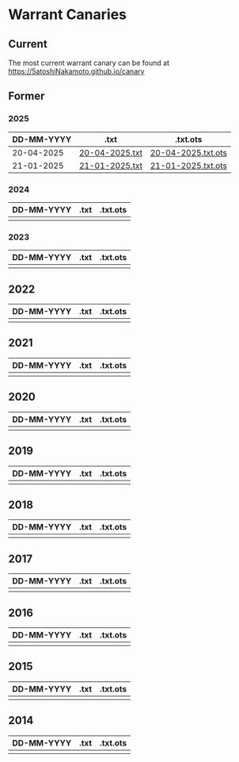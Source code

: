 # Warrant Canaries

## Current

The most current warrant canary can be found at https://5atoshiNakamoto.github.io/canary

## Former

### 2025

| DD-MM-YYYY | .txt | .txt.ots |
| --- | --- | --- |
| 20-04-2025 | [20-04-2025.txt](./20-04-2025.txt) | [20-04-2025.txt.ots](./20-04-2025.txt.ots) |
| 21-01-2025 | [21-01-2025.txt](./21-01-2025.txt) | [21-01-2025.txt.ots](../canary.txt.ots) |

### 2024

| DD-MM-YYYY | .txt | .txt.ots |
| --- | --- | --- |
| | |

### 2023

| DD-MM-YYYY | .txt | .txt.ots |
| --- | --- | --- |
| | |

## 2022

| DD-MM-YYYY | .txt | .txt.ots |
| --- | --- | --- |
| | |

## 2021

| DD-MM-YYYY | .txt | .txt.ots |
| --- | --- | --- |
| | |

## 2020

| DD-MM-YYYY | .txt | .txt.ots |
| --- | --- | --- |
| | |

## 2019

| DD-MM-YYYY | .txt | .txt.ots |
| --- | --- | --- |
| | |

## 2018

| DD-MM-YYYY | .txt | .txt.ots |
| --- | --- | --- |
| | |

## 2017

| DD-MM-YYYY | .txt | .txt.ots |
| --- | --- | --- |
| | |

## 2016

| DD-MM-YYYY | .txt | .txt.ots |
| --- | --- | --- |
| | |

## 2015

| DD-MM-YYYY | .txt | .txt.ots |
| --- | --- | --- |
| | |

## 2014

| DD-MM-YYYY | .txt | .txt.ots |
| --- | --- | --- |
| | |
